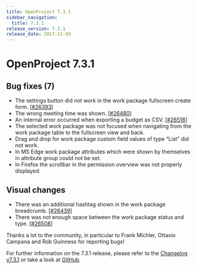 ```yaml
---
title: OpenProject 7.3.1
sidebar_navigation:
  title: 7.3.1
release_version: 7.3.1
release_date: 2017-11-03
---
```


# OpenProject 7.3.1

## Bug fixes (7)

  - The settings button did not work in the work package fullscreen
    create form.
    \[[#26393](https://community.openproject.org/wp/26393)\]
  - The wrong meeting time was shown.
    \[[#26480](https://community.openproject.org/wp/26480)\]
  - An internal error occurred when exporting a budget as CSV.
    \[[#26518](https://community.openproject.org/wp/26518)\]
  - The selected work package was not focused when navigating from the
    work package table to the fullscreen view and back.
  - Drag and drop for work package custom field values of type “List”
    did not work.
  - In MS Edge work package attributes which were shown by themselves in
    attribute group could not be set.
  - In Firefox the scrollbar in the permission overview was not properly
    displayed.

## Visual changes

  - There was an additional hashtag shown in the work package
    breadcrumb.
    \[[#26439](https://community.openproject.org/wp/26439)\]
  - There was not enough space between the work package status and type.
    \[[#26508](https://community.openproject.org/wp/26508)\]

Thanks a lot to the community, in particular to Frank Michler, Ottavio
Campana and Rob Guinness for reporting bugs!

For further information on the 7.3.1 release, please refer to the
[Changelog v7.3.1](https://community.openproject.org/versions/851)
or take a look at
[GitHub](https://github.com/opf/openproject/tree/v7.3.1).


